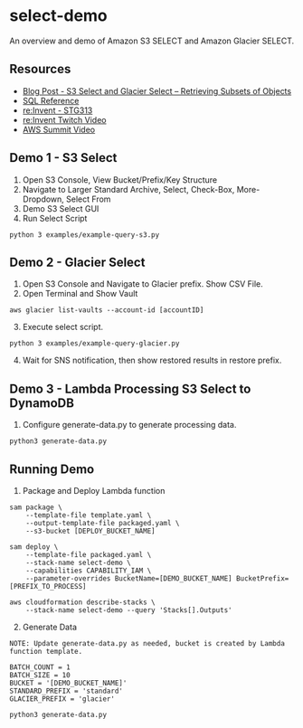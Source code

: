 # select-demo
An overview and demo of Amazon S3 SELECT and Amazon Glacier SELECT.

## Resources

* [Blog Post - S3 Select and Glacier Select – Retrieving Subsets of Objects ](https://aws.amazon.com/blogs/aws/s3-glacier-select/)
* [SQL Reference](https://docs.aws.amazon.com/amazonglacier/latest/dev/s3-glacier-select-sql-reference.html)
* [re:Invent - STG313](https://www.youtube.com/watch?v=p-JkncBZcc4)
* [re:Invent Twitch Video](https://www.twitch.tv/videos/206752912)
* [AWS Summit Video](https://www.youtube.com/watch?v=uxcyoc6uaLM)

## Demo 1 - S3 Select

1. Open S3 Console, View Bucket/Prefix/Key Structure
2. Navigate to Larger Standard Archive, Select, Check-Box, More-Dropdown, Select From
3. Demo S3 Select GUI
4. Run Select Script

```
python 3 examples/example-query-s3.py
```
## Demo 2 - Glacier Select

1. Open S3 Console and Navigate to Glacier prefix. Show CSV File.
2. Open Terminal and Show Vault

```
aws glacier list-vaults --account-id [accountID]
```
3. Execute select script.

```
python 3 examples/example-query-glacier.py
```
4. Wait for SNS notification, then show restored results in restore prefix.

## Demo 3 - Lambda Processing S3 Select to DynamoDB

1. Configure generate-data.py to generate processing data.

```
python3 generate-data.py
```

## Running Demo

1. Package and Deploy Lambda function

```
sam package \
    --template-file template.yaml \
    --output-template-file packaged.yaml \
    --s3-bucket [DEPLOY_BUCKET_NAME]

sam deploy \
    --template-file packaged.yaml \
    --stack-name select-demo \
    --capabilities CAPABILITY_IAM \
    --parameter-overrides BucketName=[DEMO_BUCKET_NAME] BucketPrefix=[PREFIX_TO_PROCESS]

aws cloudformation describe-stacks \
    --stack-name select-demo --query 'Stacks[].Outputs'

```

2. Generate Data

```
NOTE: Update generate-data.py as needed, bucket is created by Lambda function template.

BATCH_COUNT = 1
BATCH_SIZE = 10
BUCKET = '[DEMO_BUCKET_NAME]'
STANDARD_PREFIX = 'standard'
GLACIER_PREFIX = 'glacier'

python3 generate-data.py

```
